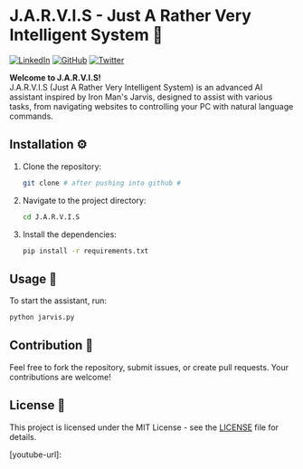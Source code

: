# J.A.R.V.I.S - Just A Rather Very Intelligent System 🤖

[![LinkedIn][linkedin-shield]][linkedin-url]
[![GitHub][GitHub-shield]][linkedin-url]
[![Twitter][twitter-shield]][twitter-url]


**Welcome to J.A.R.V.I.S!**  
J.A.R.V.I.S (Just A Rather Very Intelligent System) is an advanced AI assistant inspired by Iron Man's Jarvis, designed to assist with various tasks, from navigating websites to controlling your PC with natural language commands.

## Installation ⚙️
1. Clone the repository:
    ```bash
    git clone # after pushing into github #
    ```
2. Navigate to the project directory:
    ```bash
    cd J.A.R.V.I.S
    ```
3. Install the dependencies:
    ```bash
    pip install -r requirements.txt
    ```

## Usage 🚀
To start the assistant, run:
```bash
python jarvis.py
```

## Contribution 🤝
Feel free to fork the repository, submit issues, or create pull requests. Your contributions are welcome!

## License 📄
This project is licensed under the MIT License - see the [LICENSE](LICENSE) file for details.
<!-- Linkedin -->

[linkedin-shield]: https://img.shields.io/badge/-LinkedIn-black.svg?style=for-the-badge&logo=linkedin&colorB=0B5FBB
[linkedin-url]: https://www.linkedin.com/in/sairam-devulapally-49303921b/


<!-- Twitter -->

[twitter-shield]: https://img.shields.io/badge/Twitter-%231DA1F2.svg?style=for-the-badge&logo=Twitter&logoColor=white
[twitter-url]: https://x.com/SAIRAM3137BC


<!-- YouTube -->
[youtube-shield]: https://img.shields.io/badge/YouTube-%23FF0000.svg?style=for-the-badge&logo=YouTube&logoColor=white
[youtube-url]: 


[GitHub-shield]: https://img.shields.io/badge/GitHub-%231DA1F2.svg?style=for-the-badge&logo=GitHub&logoColor=Black
[GitHub-url]: https://github.com/GAMEROFSOULS
